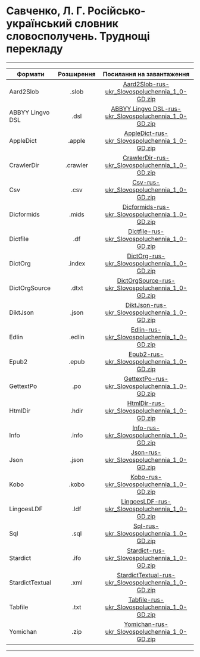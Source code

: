 # Савченко, Л. Г. Російсько-український словник словосполучень. Труднощі перекладу
---------------------------------------------------------------------------------------
| Формати          | Розширення | Посилання на завантаження                           |
-------------------|:----------:|:---------------------------------------------------:|
| Aard2Slob        |  .slob     | [Aard2Slob-rus-ukr_Slovospoluchennia_1_0-GD.zip](https://github.com/bakustarver/ukr-dictionaries-list-opensource/releases/download/rus-ukr_Slovospoluchennia_1_0-GD/Aard2Slob-rus-ukr_Slovospoluchennia_1_0-GD.zip) |
| ABBYY Lingvo DSL |  .dsl      | [ABBYY Lingvo DSL-rus-ukr_Slovospoluchennia_1_0-GD.zip](https://github.com/bakustarver/ukr-dictionaries-list-opensource/releases/download/rus-ukr_Slovospoluchennia_1_0-GD/ABBYY-Lingvo-DSL-rus-ukr_Slovospoluchennia_1_0-GD.zip) |
| AppleDict        |  .apple    | [AppleDict-rus-ukr_Slovospoluchennia_1_0-GD.zip](https://github.com/bakustarver/ukr-dictionaries-list-opensource/releases/download/rus-ukr_Slovospoluchennia_1_0-GD/AppleDict-rus-ukr_Slovospoluchennia_1_0-GD.zip) |
| CrawlerDir       |  .crawler  | [CrawlerDir-rus-ukr_Slovospoluchennia_1_0-GD.zip](https://github.com/bakustarver/ukr-dictionaries-list-opensource/releases/download/rus-ukr_Slovospoluchennia_1_0-GD/CrawlerDir-rus-ukr_Slovospoluchennia_1_0-GD.zip) |
| Csv              |  .csv      | [Csv-rus-ukr_Slovospoluchennia_1_0-GD.zip](https://github.com/bakustarver/ukr-dictionaries-list-opensource/releases/download/rus-ukr_Slovospoluchennia_1_0-GD/Csv-rus-ukr_Slovospoluchennia_1_0-GD.zip) |
| Dicformids       |  .mids     | [Dicformids-rus-ukr_Slovospoluchennia_1_0-GD.zip](https://github.com/bakustarver/ukr-dictionaries-list-opensource/releases/download/rus-ukr_Slovospoluchennia_1_0-GD/Dicformids-rus-ukr_Slovospoluchennia_1_0-GD.zip) |
| Dictfile         |  .df       | [Dictfile-rus-ukr_Slovospoluchennia_1_0-GD.zip](https://github.com/bakustarver/ukr-dictionaries-list-opensource/releases/download/rus-ukr_Slovospoluchennia_1_0-GD/Dictfile-rus-ukr_Slovospoluchennia_1_0-GD.zip) |
| DictOrg          |  .index    | [DictOrg-rus-ukr_Slovospoluchennia_1_0-GD.zip](https://github.com/bakustarver/ukr-dictionaries-list-opensource/releases/download/rus-ukr_Slovospoluchennia_1_0-GD/DictOrg-rus-ukr_Slovospoluchennia_1_0-GD.zip) |
| DictOrgSource    |  .dtxt     | [DictOrgSource-rus-ukr_Slovospoluchennia_1_0-GD.zip](https://github.com/bakustarver/ukr-dictionaries-list-opensource/releases/download/rus-ukr_Slovospoluchennia_1_0-GD/DictOrgSource-rus-ukr_Slovospoluchennia_1_0-GD.zip) |
| DiktJson         |  .json     | [DiktJson-rus-ukr_Slovospoluchennia_1_0-GD.zip](https://github.com/bakustarver/ukr-dictionaries-list-opensource/releases/download/rus-ukr_Slovospoluchennia_1_0-GD/DiktJson-rus-ukr_Slovospoluchennia_1_0-GD.zip) |
| Edlin            |  .edlin    | [Edlin-rus-ukr_Slovospoluchennia_1_0-GD.zip](https://github.com/bakustarver/ukr-dictionaries-list-opensource/releases/download/rus-ukr_Slovospoluchennia_1_0-GD/Edlin-rus-ukr_Slovospoluchennia_1_0-GD.zip) |
| Epub2            |  .epub     | [Epub2-rus-ukr_Slovospoluchennia_1_0-GD.zip](https://github.com/bakustarver/ukr-dictionaries-list-opensource/releases/download/rus-ukr_Slovospoluchennia_1_0-GD/Epub2-rus-ukr_Slovospoluchennia_1_0-GD.zip) |
| GettextPo        |  .po       | [GettextPo-rus-ukr_Slovospoluchennia_1_0-GD.zip](https://github.com/bakustarver/ukr-dictionaries-list-opensource/releases/download/rus-ukr_Slovospoluchennia_1_0-GD/GettextPo-rus-ukr_Slovospoluchennia_1_0-GD.zip) |
| HtmlDir          |  .hdir     | [HtmlDir-rus-ukr_Slovospoluchennia_1_0-GD.zip](https://github.com/bakustarver/ukr-dictionaries-list-opensource/releases/download/rus-ukr_Slovospoluchennia_1_0-GD/HtmlDir-rus-ukr_Slovospoluchennia_1_0-GD.zip) |
| Info             |  .info     | [Info-rus-ukr_Slovospoluchennia_1_0-GD.zip](https://github.com/bakustarver/ukr-dictionaries-list-opensource/releases/download/rus-ukr_Slovospoluchennia_1_0-GD/Info-rus-ukr_Slovospoluchennia_1_0-GD.zip) |
| Json             |  .json     | [Json-rus-ukr_Slovospoluchennia_1_0-GD.zip](https://github.com/bakustarver/ukr-dictionaries-list-opensource/releases/download/rus-ukr_Slovospoluchennia_1_0-GD/Json-rus-ukr_Slovospoluchennia_1_0-GD.zip) |
| Kobo             |  .kobo     | [Kobo-rus-ukr_Slovospoluchennia_1_0-GD.zip](https://github.com/bakustarver/ukr-dictionaries-list-opensource/releases/download/rus-ukr_Slovospoluchennia_1_0-GD/Kobo-rus-ukr_Slovospoluchennia_1_0-GD.zip) |
| LingoesLDF       |  .ldf      | [LingoesLDF-rus-ukr_Slovospoluchennia_1_0-GD.zip](https://github.com/bakustarver/ukr-dictionaries-list-opensource/releases/download/rus-ukr_Slovospoluchennia_1_0-GD/LingoesLDF-rus-ukr_Slovospoluchennia_1_0-GD.zip) |
| Sql              |  .sql      | [Sql-rus-ukr_Slovospoluchennia_1_0-GD.zip](https://github.com/bakustarver/ukr-dictionaries-list-opensource/releases/download/rus-ukr_Slovospoluchennia_1_0-GD/Sql-rus-ukr_Slovospoluchennia_1_0-GD.zip) |
| Stardict         |  .ifo      | [Stardict-rus-ukr_Slovospoluchennia_1_0-GD.zip](https://github.com/bakustarver/ukr-dictionaries-list-opensource/releases/download/rus-ukr_Slovospoluchennia_1_0-GD/Stardict-rus-ukr_Slovospoluchennia_1_0-GD.zip) |
| StardictTextual  |  .xml      | [StardictTextual-rus-ukr_Slovospoluchennia_1_0-GD.zip](https://github.com/bakustarver/ukr-dictionaries-list-opensource/releases/download/rus-ukr_Slovospoluchennia_1_0-GD/StardictTextual-rus-ukr_Slovospoluchennia_1_0-GD.zip) |
| Tabfile          |  .txt      | [Tabfile-rus-ukr_Slovospoluchennia_1_0-GD.zip](https://github.com/bakustarver/ukr-dictionaries-list-opensource/releases/download/rus-ukr_Slovospoluchennia_1_0-GD/Tabfile-rus-ukr_Slovospoluchennia_1_0-GD.zip) |
| Yomichan         |  .zip      | [Yomichan-rus-ukr_Slovospoluchennia_1_0-GD.zip](https://github.com/bakustarver/ukr-dictionaries-list-opensource/releases/download/rus-ukr_Slovospoluchennia_1_0-GD/Yomichan-rus-ukr_Slovospoluchennia_1_0-GD.zip) |
---------------------------------------------------------------------------------------
